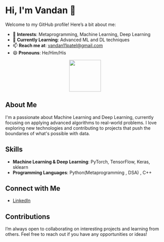 # Hi, I'm Vandan 👋

Welcome to my GitHub profile! Here’s a bit about me:

- 👀 **Interests**: Metaprogramming, Machine Learning, Deep Learning
- 🌱 **Currently Learning**: Advanced ML and DL techniques
- 📫 **Reach me at**: [vandan11patel@gmail.com](mailto:vandan11patel@gmail.com)
- 😄 **Pronouns**: He/Him/His

<div id="header" align="center">
  <img src="https://media.giphy.com/media/M9gbBd9nbDrOTu1Mqx/giphy.gif" width="100"/>
</div>

## About Me

I'm a passionate about  Machine Learning and Deep Learning, currently focusing on applying advanced algorithms to real-world problems. I love exploring new technologies and contributing to projects that push the boundaries of what's possible with data.


## Skills

- **Machine Learning & Deep Learning**: PyTorch, TensorFlow, Keras, sklearn
- **Programming Languages**: Python(Metaprogramming , DSA) , C++ 

## Connect with Me

- [LinkedIn](https://www.linkedin.com/in/patelvandan11)

## Contributions

I’m always open to collaborating on interesting projects and learning from others. Feel free to reach out if you have any opportunities or ideas!

<!---
patelvandan11/patelvandan11 is a ✨ special ✨ repository because its `README.md` (this file) appears on your GitHub profile.
You can click the Preview link to take a look at your changes.
--->
